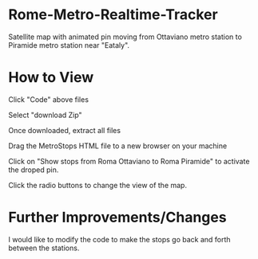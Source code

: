 # Rome-Metro-Realtime-Tracker
Satellite map with animated pin moving from Ottaviano metro station to Piramide metro station near "Eataly".

# How to View
Click "Code" above files

Select "download Zip"

Once downloaded, extract all files

Drag the MetroStops HTML file to a new browser on your machine

Click on "Show stops from Roma Ottaviano to Roma Piramide" to activate the droped pin.

Click the radio buttons to change the view of the map.

# Further Improvements/Changes
I would like to modify the code to make the stops go back and forth between the stations.

